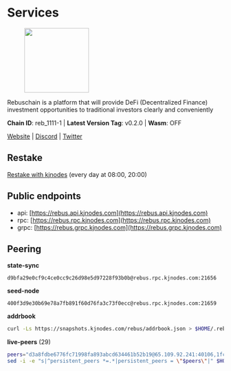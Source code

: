 # Services

<figure><img src="https://raw.githubusercontent.com/kj89/testnet_manuals/main/pingpub/logos/rebus.png" width="150" alt=""><figcaption></figcaption></figure>

Rebuschain is a platform that will provide DeFi (Decentralized Finance)  investment opportunities to traditional investors clearly and conveniently

**Chain ID**: reb_1111-1 | **Latest Version Tag**: v0.2.0 | **Wasm**: OFF

[Website](https://www.rebuschain.com) | [Discord](https://discord.gg/rebuschain) | [Twitter](https://twitter.com/RebusChain)

## Restake

[Restake with kjnodes](https://restake.app/rebus/rebusvaloper1vndzy8y55ylgpmmsc34uy8rm6kqlml6ffs9lrv) (every day at 08:00, 20:00)
## Public endpoints

* api: [https://rebus.api.kjnodes.com](https://rebus.api.kjnodes.com)
* rpc: [https://rebus.rpc.kjnodes.com](https://rebus.rpc.kjnodes.com)
* grpc: [https://rebus.grpc.kjnodes.com](https://rebus.grpc.kjnodes.com)

## Peering

**state-sync**

```text
d9bfa29e0cf9c4ce0cc9c26d98e5d97228f93b0b@rebus.rpc.kjnodes.com:21656
```

**seed-node**

```text
400f3d9e30b69e78a7fb891f60d76fa3c73f0ecc@rebus.rpc.kjnodes.com:21659
```

**addrbook**
```bash
curl -Ls https://snapshots.kjnodes.com/rebus/addrbook.json > $HOME/.rebusd/config/addrbook.json
```

**live-peers** (29)
```bash
peers="d3a8fdbe6776fc71998fa893abcd634461b52b19@65.109.92.241:40106,1fcb45323f9045707c0c344a60d7cb906008cfaf@65.109.80.176:26656,ff7031f45a97600076f72b9318167e3dfcd2a17e@65.21.136.170:52656,30ff8100fefac53ee40ef7631f1a3c66ca2b82cf@135.181.164.90:26656,12703ce9efe6c1171c193dae2e2041a2be610852@65.108.44.149:29656,57f475bb44fc6f121790d523ce06fb4e0ad9ab69@141.95.65.73:17256,c126eed9cfede7802d78f570fec8175835309a73@141.95.127.146:26656,703714c82c94fc1c74b6ee0d1fc3417b932be5f3@134.65.192.98:26656,e056318da91e77585f496333040e00e12f6941d1@51.83.97.166:26656,ff7621be29e39e9fdf07f2501e1a217201ca29ee@213.239.207.175:39656,3e319c765b7b48d518a2e3218efc317234b81681@142.132.159.188:26656,a3d975c913570ad217d9a3de01a8616ad5ce20f8@142.132.128.137:26656,17779ded6b3dc2f31d6c6f40cc6f07d802753ba7@78.47.153.128:26656,cd71aa366822800a2aa7051fae69127f78b3f203@188.165.225.226:26656,98206a8f71578850f1d88f08ede96ebc7e7c76a9@176.9.188.21:52656,b8c42fcb311b47cdb8285b5697f661fbba5bf1a5@51.68.157.129:26656,ae67d4c37632435e0d5f27041f50af20d227bdc2@93.170.72.118:21656,d9bfa29e0cf9c4ce0cc9c26d98e5d97228f93b0b@65.109.88.38:21656,b5bf2242c981371224e5e9e89d6c265d554c8989@65.21.202.154:21656,6daeb8cfea285f561e167a0d94718b61e2cf7944@5.189.187.36:21656,ce38728ac38ebbb4a72d496d42f8e9030af441d7@162.19.137.25:26656,d28516746773bfaeca4efa5537c0bf5990b8828e@65.21.229.33:27656,ab6a4ae2857ac05fa8f45b03871fa3945193fc61@46.4.81.204:35656,69e27ab9b46350654805df3ea8d9ac2f00af4e4c@38.242.244.85:26656,5fb9952f3eaeb5be3aab37425831c2a4830a019d@65.21.133.125:29656,92245ff5c7a4b293d2f0c7f9afca0ddad2e0fb52@65.108.244.178:26656,0fedf7695d9e2721663c1d573d6d81a14c21533e@65.21.90.137:12856,b570827e4397512e077028ea7121d3e19eb25bab@85.10.200.221:26656,6ac55af662061d3669d7c70961a8fd87ba2f2075@65.108.200.142:26696"
sed -i -e "s|^persistent_peers *=.*|persistent_peers = \"$peers\"|" $HOME/.rebusd/config/config.toml
```
